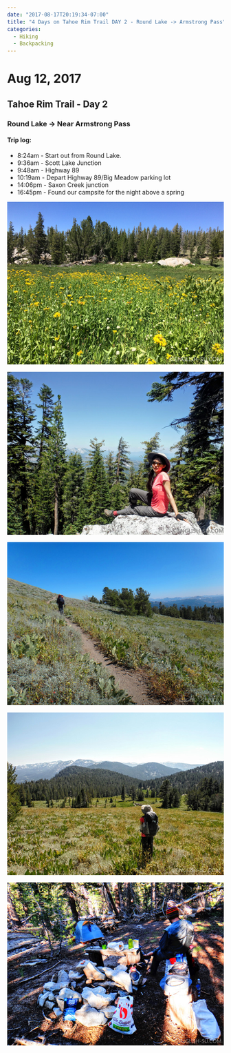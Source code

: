 ```yaml
---
date: "2017-08-17T20:19:34-07:00"
title: "4 Days on Tahoe Rim Trail DAY 2 - Round Lake -> Armstrong Pass"
categories:
  - Hiking
  - Backpacking
---
```

# Aug 12, 2017
## Tahoe Rim Trail - Day 2
### Round Lake -> Near Armstrong Pass

#### Trip log:

* 8:24am - Start out from Round Lake.
* 9:36am - Scott Lake Junction
* 9:48am - Highway 89
* 10:19am - Depart Highway 89/Big Meadow parking lot
* 14:06pm - Saxon Creek junction
* 16:45pm - Found our campsite for the night above a spring

![Tahoe Rim Trail DAY 2 - Round Lake -> Armstrong Pass](/img/uploads/trtday2a.jpg)

![Tahoe Rim Trail DAY 2 - Round Lake -> Armstrong Pass](/img/uploads/trtday2b.jpg)

![Tahoe Rim Trail DAY 2 - Round Lake -> Armstrong Pass](/img/uploads/trtday2c.jpg)

![Tahoe Rim Trail DAY 2 - Round Lake -> Armstrong Pass](/img/uploads/trtday2d.jpg)

![Tahoe Rim Trail DAY 2 - Round Lake -> Armstrong Pass](/img/uploads/trtday2e.jpg)
